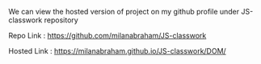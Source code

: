 We can view the hosted version of project on my github profile under JS-classwork repository 

Repo Link : https://github.com/milanabraham/JS-classwork

Hosted Link : https://milanabraham.github.io/JS-classwork/DOM/
